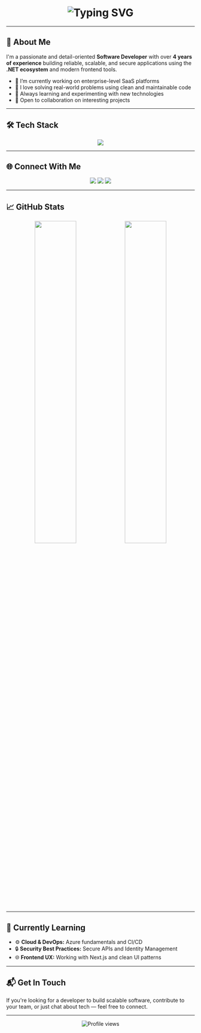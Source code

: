 <h1 align="center">
  <img src="https://readme-typing-svg.herokuapp.com?font=Fira+Code&size=28&pause=1000&center=true&vCenter=true&width=500&lines=Hi+there!+I'm+Mohammad+Assaf+👋;Software+Developer+%7C+.NET+Engineer;4%2B+Years+Experience+in+Building+Software" alt="Typing SVG" />
</h1>

---

## 🚀 About Me

I'm a passionate and detail-oriented **Software Developer** with over **4 years of experience** building reliable, scalable, and secure applications using the **.NET ecosystem** and modern frontend tools.

- 🔭 I’m currently working on enterprise-level SaaS platforms  
- 🧠 I love solving real-world problems using clean and maintainable code  
- 🌱 Always learning and experimenting with new technologies  
- 🤝 Open to collaboration on interesting projects

---

## 🛠️ Tech Stack

<p align="center">
  <img src="https://skillicons.dev/icons?i=cs,dotnet,asp,js,jquery,html,css,bootstrap,sqlserver,git,docker,visualstudio" />
</p>

---

## 🌐 Connect With Me

<p align="center">
  <a href="mailto:your.email@example.com"><img src="https://img.shields.io/badge/Gmail-D14836?style=for-the-badge&logo=gmail&logoColor=white" /></a>
  <a href="https://linkedin.com/in/yourprofile" target="_blank"><img src="https://img.shields.io/badge/LinkedIn-0A66C2?style=for-the-badge&logo=linkedin&logoColor=white" /></a>
  <a href="https://yourwebsite.com" target="_blank"><img src="https://img.shields.io/badge/Portfolio-24292e?style=for-the-badge&logo=github&logoColor=white" /></a>
</p>

---

## 📈 GitHub Stats

<p align="center">
  <img src="https://github-readme-stats.vercel.app/api?username=mohammadassaf&show_icons=true&theme=tokyonight&hide_border=true&rank_icon=github" width="47%" />
  <img src="https://github-readme-stats.vercel.app/api/top-langs/?username=mohammadassaf&layout=compact&theme=tokyonight&hide_border=true" width="47%" />
</p>

---

## 🧠 Currently Learning

- ⚙️ **Cloud & DevOps:** Azure fundamentals and CI/CD  
- 🔒 **Security Best Practices:** Secure APIs and Identity Management  
- 🌐 **Frontend UX:** Working with Next.js and clean UI patterns

---

## 📬 Get In Touch

If you're looking for a developer to build scalable software, contribute to your team, or just chat about tech — feel free to connect.

---

<p align="center">
  <img src="https://komarev.com/ghpvc/?username=mohammadassaf&style=flat-square&color=blue" alt="Profile views" />
</p>
